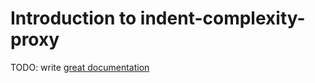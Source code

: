 # Introduction to indent-complexity-proxy

TODO: write [great documentation](http://jacobian.org/writing/great-documentation/what-to-write/)
